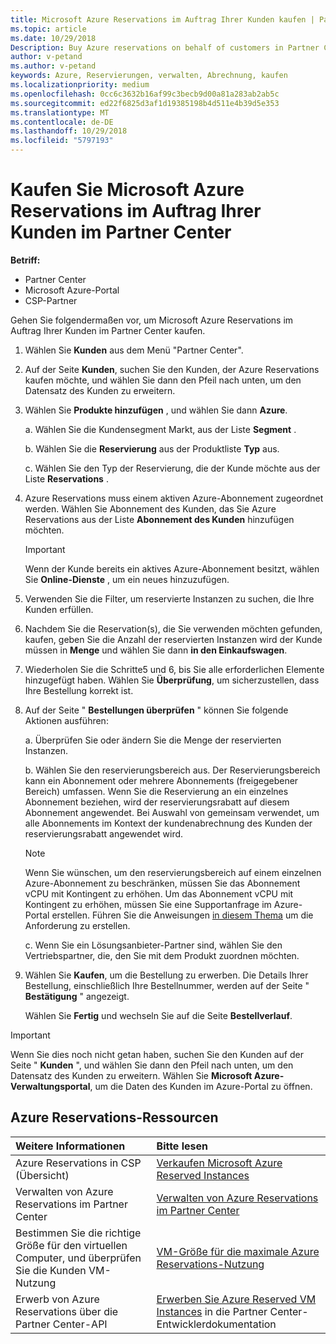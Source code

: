 ```yaml
---
title: Microsoft Azure Reservations im Auftrag Ihrer Kunden kaufen | Partner Center
ms.topic: article
ms.date: 10/29/2018
Description: Buy Azure reservations on behalf of customers in Partner Center.
author: v-petand
ms.author: v-petand
keywords: Azure, Reservierungen, verwalten, Abrechnung, kaufen
ms.localizationpriority: medium
ms.openlocfilehash: 0cc6c3632b16af99c3becb9d00a81a283ab2ab5c
ms.sourcegitcommit: ed22f6825d3af1d19385198b4d511e4b39d5e353
ms.translationtype: MT
ms.contentlocale: de-DE
ms.lasthandoff: 10/29/2018
ms.locfileid: "5797193"
---
```

# <a name="buy-microsoft-azure-reservations-on-behalf-of-your-customers-in-partner-center"></a>Kaufen Sie Microsoft Azure Reservations im Auftrag Ihrer Kunden im Partner Center 

**Betriff:**

-  Partner Center
-  Microsoft Azure-Portal
-  CSP-Partner

Gehen Sie folgendermaßen vor, um Microsoft Azure Reservations im Auftrag Ihrer Kunden im Partner Center kaufen.

1. Wählen Sie **Kunden** aus dem Menü "Partner Center".  

2. Auf der Seite **Kunden**, suchen Sie den Kunden, der Azure Reservations kaufen möchte, und wählen Sie dann den Pfeil nach unten, um den Datensatz des Kunden zu erweitern.  

3. Wählen Sie **Produkte hinzufügen** , und wählen Sie dann **Azure**. 

    a. Wählen Sie die Kundensegment Markt, aus der Liste **Segment** .

    b. Wählen Sie die **Reservierung** aus der Produktliste **Typ** aus.

    c. Wählen Sie den Typ der Reservierung, die der Kunde möchte aus der Liste **Reservations** .

4. Azure Reservations muss einem aktiven Azure-Abonnement zugeordnet werden. Wählen Sie Abonnement des Kunden, das Sie Azure Reservations aus der Liste **Abonnement des Kunden** hinzufügen möchten. 

    >[!IMPORTANT] 
    >Wenn der Kunde bereits ein aktives Azure-Abonnement besitzt, wählen Sie **Online-Dienste** , um ein neues hinzuzufügen. 

5. Verwenden Sie die Filter, um reservierte Instanzen zu suchen, die Ihre Kunden erfüllen.  

6. Nachdem Sie die Reservation(s), die Sie verwenden möchten gefunden, kaufen, geben Sie die Anzahl der reservierten Instanzen wird der Kunde müssen in **Menge** und wählen Sie dann **in den Einkaufswagen**.  

7. Wiederholen Sie die Schritte5 und 6, bis Sie alle erforderlichen Elemente hinzugefügt haben. Wählen Sie **Überprüfung**, um sicherzustellen, dass Ihre Bestellung korrekt ist.  

8. Auf der Seite " **Bestellungen überprüfen** " können Sie folgende Aktionen ausführen: 

    a. Überprüfen Sie oder ändern Sie die Menge der reservierten Instanzen.

    b. Wählen Sie den reservierungsbereich aus. Der Reservierungsbereich kann ein Abonnement oder mehrere Abonnements (freigegebener Bereich) umfassen. Wenn Sie die Reservierung an ein einzelnes Abonnement beziehen, wird der reservierungsrabatt auf diesem Abonnement angewendet. Bei Auswahl von gemeinsam verwendet, um alle Abonnements im Kontext der kundenabrechnung des Kunden der reservierungsrabatt angewendet wird. 

     >[!NOTE]
    >Wenn Sie wünschen, um den reservierungsbereich auf einem einzelnen Azure-Abonnement zu beschränken, müssen Sie das Abonnement vCPU mit Kontingent zu erhöhen. Um das Abonnement vCPU mit Kontingent zu erhöhen, müssen Sie eine Supportanfrage im Azure-Portal erstellen. Führen Sie die Anweisungen [in diesem Thema](https://docs.microsoft.com/azure/azure-supportability/resource-manager-core-quotas-request) um die Anforderung zu erstellen.    

    c. Wenn Sie ein Lösungsanbieter-Partner sind, wählen Sie den Vertriebspartner, die, den Sie mit dem Produkt zuordnen möchten.

9. Wählen Sie **Kaufen**, um die Bestellung zu erwerben. Die Details Ihrer Bestellung, einschließlich Ihre Bestellnummer, werden auf der Seite " **Bestätigung** " angezeigt.    
     
     Wählen Sie **Fertig** und wechseln Sie auf die Seite **Bestellverlauf**. 

>[!IMPORTANT]
>Wenn Sie dies noch nicht getan haben, suchen Sie den Kunden auf der Seite " **Kunden** ", und wählen Sie dann den Pfeil nach unten, um den Datensatz des Kunden zu erweitern. Wählen Sie **Microsoft Azure-Verwaltungsportal**, um die Daten des Kunden im Azure-Portal zu öffnen.

## <a name="azure-reservations-resources"></a>Azure Reservations-Ressourcen
|**Weitere Informationen**   |**Bitte lesen**    |
|:-----------------------------|:-----------------|
|Azure Reservations in CSP (Übersicht)  | [Verkaufen Microsoft Azure Reserved Instances](azure-reservations.md) |
|Verwalten von Azure Reservations im Partner Center | [Verwalten von Azure Reservations im Partner Center](azure-reservations-manage.md)
|Bestimmen Sie die richtige Größe für den virtuellen Computer, und überprüfen Sie die Kunden VM-Nutzung   |[VM-Größe für die maximale Azure Reservations-Nutzung](azure-usage.md)   |
|Erwerb von Azure Reservations über die Partner Center-API | [Erwerben Sie Azure Reserved VM Instances](https://docs.microsoft.com/partner-center/develop/purchase-azure-reservations) in die Partner Center-Entwicklerdokumentation

 


 
